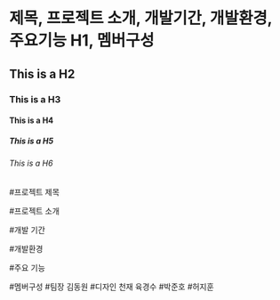 # 제목, 프로젝트 소개, 개발기간, 개발환경, 주요기능 H1, 멤버구성
## This is a H2
### This is a H3
#### This is a H4
##### This is a H5
###### This is a H6
 
#프로젝트 제목

#프로젝트 소개

#개발 기간

#개발환경

#주요 기능

#멤버구성
#팀장 김동원
#디자인 천재 육경수
#박준호
#허지훈
